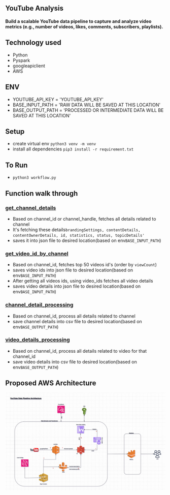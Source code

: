 ## YouTube Analysis
#### Build a scalable YouTube data pipeline to capture and analyze video metrics (e.g., number of videos, likes, comments, subscribers, playlists).
## Technology used
- Python
- Pyspark
- googleapiclient
- AWS
## ENV
- YOUTUBE_API_KEY = 'YOUTUBE_API_KEY'
- BASE_INPUT_PATH = 'RAW DATA WILL BE SAVED AT THIS LOCATION' 
- BASE_OUTPUT_PATH = 'PROCESSED OR INTERMEDIATE DATA WILL BE SAVED AT THIS LOCATION'
## Setup
- create virtual env `python3 venv -m venv`
- install all dependencies `pip3 install -r requirement.txt`
## To Run
- `python3 workflow.py`
## Function walk through
### [get_channel_details](https://github.com/devendra631997/YouTube_analysis/blob/458be49070ccf73b380476be3995c5010a74b17c/src/extractor/details.py#L7)
- Based on channel_id or channel_handle, fetches all details related to channel
- It's fetching these details`brandingSettings, contentDetails, contentOwnerDetails, id, statistics, status, topicDetails'`
- saves it into json file to desired location(based on env`BASE_INPUT_PATH`)
### [get_video_id_by_channel](https://github.com/devendra631997/YouTube_analysis/blob/458be49070ccf73b380476be3995c5010a74b17c/src/extractor/details.py#L26)
- Based on channel_id, fetches top 50 videos id's (order by `viewCount`)
- saves video ids into json file to desired location(based on env`BASE_INPUT_PATH`)
- After getting all videos ids, using video_ids fetches all video details
- saves video details into json file to desired location(based on env`BASE_INPUT_PATH`)
### [channel_detail_processing](https://github.com/devendra631997/YouTube_analysis/blob/458be49070ccf73b380476be3995c5010a74b17c/src/intermediate/processing.py#L14)
- Based on channel_id, process all details related to channel
- save channel details into csv file to desired location(based on env`BASE_OUTPUT_PATH`) 
### [video_details_processing](https://github.com/devendra631997/YouTube_analysis/blob/458be49070ccf73b380476be3995c5010a74b17c/src/intermediate/processing.py#L34)
- Based on channel_id, process all details related to video for that channel_id
- save video details into csv file to desired location(based on env`BASE_OUTPUT_PATH`)

## Proposed AWS Architecture
![Architecture](https://github.com/devendra631997/YouTube_analysis/blob/main/docs/aws.jpg "Title")